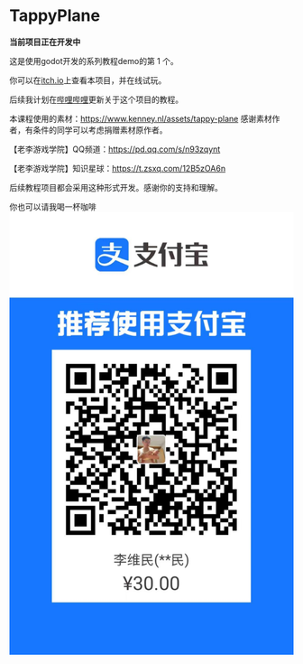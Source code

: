 # TappyPlane

**当前项目正在开发中**

这是使用godot开发的系列教程demo的第 1 个。

你可以在[itch.io](https://liweimin0512.itch.io/tappyplane)上查看本项目，并在线试玩。

后续我计划在[哔哩哔哩](https://space.bilibili.com/8618918)更新关于这个项目的教程。

本课程使用的素材：https://www.kenney.nl/assets/tappy-plane 感谢素材作者，有条件的同学可以考虑捐赠素材原作者。

【老李游戏学院】QQ频道：https://pd.qq.com/s/n93zqynt

【老李游戏学院】知识星球：https://t.zsxq.com/12B5zOA6n

后续教程项目都会采用这种形式开发。感谢你的支持和理解。

你也可以请我喝一杯咖啡
![你也可以请我喝一杯咖啡](%E6%94%AF%E4%BB%98%E5%AE%9D%E6%94%B6%E6%AC%BE%E7%A0%81.jpg)



